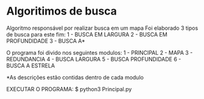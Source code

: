 # Algoritimos de busca

Algoritmo responsável por realizar busca em um mapa
Foi elaborado 3 tipos de busca para este fim:
    1 - BUSCA EM LARGURA
    2 - BUSCA EM PROFUNDIDADE
    3 - BUSCA A*

O programa foi divido nos seguintes modulos:
    1 - PRINCIPAL
    2 - MAPA
    3 - REDUNDANCIA
    4 - BUSCA LARGURA
    5 - BUSCA PROFUNDIDADE
    6 - BUSCA A ESTRELA

*As descrições estão contidas dentro de cada modulo

EXECUTAR O PROGRAMA: $ python3 Principal.py